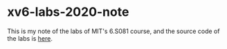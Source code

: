 # xv6-labs-2020-note
This is my note of the labs of MIT's 6.S081 course, and the source code of the labs is [here](https://github.com/XJTUmuxin/xv6-labs-2020).
